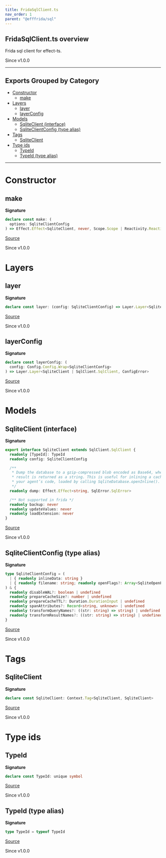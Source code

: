 ```yaml
---
title: FridaSqlClient.ts
nav_order: 1
parent: "@efffrida/sql"
---
```


## FridaSqlClient.ts overview

Frida sql client for effect-ts.

Since v1.0.0

---

## Exports Grouped by Category

- [Constructor](#constructor)
  - [make](#make)
- [Layers](#layers)
  - [layer](#layer)
  - [layerConfig](#layerconfig)
- [Models](#models)
  - [SqliteClient (interface)](#sqliteclient-interface)
  - [SqliteClientConfig (type alias)](#sqliteclientconfig-type-alias)
- [Tags](#tags)
  - [SqliteClient](#sqliteclient)
- [Type ids](#type-ids)
  - [TypeId](#typeid)
  - [TypeId (type alias)](#typeid-type-alias)

---

# Constructor

## make

**Signature**

```ts
declare const make: (
  options: SqliteClientConfig
) => Effect.Effect<SqliteClient, never, Scope.Scope | Reactivity.Reactivity>
```

[Source](/blob/main/src/FridaSqlClient.ts#L94)

Since v1.0.0

# Layers

## layer

**Signature**

```ts
declare const layer: (config: SqliteClientConfig) => Layer.Layer<SqliteClient | SqlClient.SqlClient, ConfigError>
```

[Source](/blob/main/src/FridaSqlClient.ts#L250)

Since v1.0.0

## layerConfig

**Signature**

```ts
declare const layerConfig: (
  config: Config.Config.Wrap<SqliteClientConfig>
) => Layer.Layer<SqliteClient | SqlClient.SqlClient, ConfigError>
```

[Source](/blob/main/src/FridaSqlClient.ts#L236)

Since v1.0.0

# Models

## SqliteClient (interface)

**Signature**

```ts
export interface SqliteClient extends SqlClient.SqlClient {
  readonly [TypeId]: TypeId
  readonly config: SqliteClientConfig

  /**
   * Dump the database to a gzip-compressed blob encoded as Base64, where the
   * result is returned as a string. This is useful for inlining a cache in
   * your agent’s code, loaded by calling SqliteDatabase.openInline().
   */
  readonly dump: Effect.Effect<string, SqlError.SqlError>

  /** Not supported in frida */
  readonly backup: never
  readonly updateValues: never
  readonly loadExtension: never
}
```

[Source](/blob/main/src/FridaSqlClient.ts#L42)

Since v1.0.0

## SqliteClientConfig (type alias)

**Signature**

```ts
type SqliteClientConfig = (
  | { readonly inlineData: string }
  | { readonly filename: string; readonly openFlags?: Array<SqliteOpenFlag> | undefined }
) & {
  readonly disableWAL?: boolean | undefined
  readonly prepareCacheSize?: number | undefined
  readonly prepareCacheTTL?: Duration.DurationInput | undefined
  readonly spanAttributes?: Record<string, unknown> | undefined
  readonly transformQueryNames?: ((str: string) => string) | undefined
  readonly transformResultNames?: ((str: string) => string) | undefined
}
```

[Source](/blob/main/src/FridaSqlClient.ts#L69)

Since v1.0.0

# Tags

## SqliteClient

**Signature**

```ts
declare const SqliteClient: Context.Tag<SqliteClient, SqliteClient>
```

[Source](/blob/main/src/FridaSqlClient.ts#L63)

Since v1.0.0

# Type ids

## TypeId

**Signature**

```ts
declare const TypeId: unique symbol
```

[Source](/blob/main/src/FridaSqlClient.ts#L30)

Since v1.0.0

## TypeId (type alias)

**Signature**

```ts
type TypeId = typeof TypeId
```

[Source](/blob/main/src/FridaSqlClient.ts#L36)

Since v1.0.0
